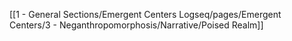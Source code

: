 [[1 - General Sections/Emergent Centers Logseq/pages/Emergent Centers/3 - Neganthropomorphosis/Narrative/Poised Realm]]